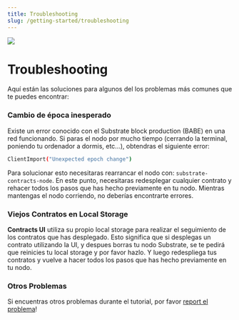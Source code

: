 ```yaml
---
title: Troubleshooting
slug: /getting-started/troubleshooting
---
```


<img src="/img/title/magnifying-glass.svg" className="titlePic" />

# Troubleshooting

Aquí están las soluciones para algunos del los problemas más comunes que te puedes encontrar:
### Cambio de época inesperado

Existe un error conocido con el Substrate block production (BABE) en una red funcionando. Si paras el nodo por mucho tiempo (cerrando la terminal, 
poniendo tu ordenador a dormis, etc...), obtendras el siguiente error:

```bash
ClientImport("Unexpected epoch change")
```
Para solucionar esto necesitaras rearrancar el nodo con: `substrate-contracts-node`. En este punto, necesitaras redesplegar 
cualquier contrato y rehacer todos los pasos que has hecho previamente en tu nodo. Mientras mantengas el nodo corriendo, no deberías encontrarte errores.

### Viejos Contratos en Local Storage

**Contracts UI** utiliza su propio local storage para realizar el seguimiento de los contratos que has desplegado. Esto significa
que si desplegas un contrato utilizando la UI, y despues borras tu nodo Substrate, se te pedirá que reinicies tu local storage y por favor hazlo.
Y luego redespliega tus contratos y vuelve a hacer todos los pasos que has hecho previamente en tu nodo. 

### Otros Problemas

Si encuentras otros problemas durante el tutorial, por favor [report el problema](https://github.com/substrate-developer-hub/substrate-docs/issues)!
